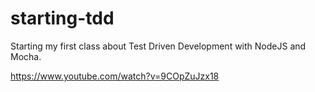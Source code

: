 # starting-tdd
Starting my first class about Test Driven Development with NodeJS and Mocha.

https://www.youtube.com/watch?v=9COpZuJzx18